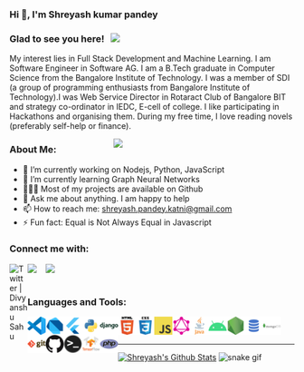 ### Hi 👋, I'm Shreyash kumar pandey

### Glad to see you here! &nbsp; ![](https://visitor-badge.glitch.me/badge?page_id=shreyash-Pandey-Katni.shreyash-Pandey-Katni)

My interest lies in Full Stack Development and Machine Learning. I am Software Engineer in Software AG. I am a B.Tech graduate in Computer Science from the Bangalore Institute of Technology. I was a member of SDI (a group of programming enthusiasts from Bangalore Institute of Technology).I was Web Service Director in Rotaract Club of Bangalore BIT and strategy co-ordinator in IEDC, E-cell of college. I like participating in Hackathons and organising them. During my free time, I love reading novels (preferably self-help or finance).

<img align="right" width="320" src="https://github.com/shreyash-Pandey-Katni/shreyash-Pandey-Katni/blob/main/developer.gif?raw=true" />

### About Me:

- 🔭 I’m currently working on Nodejs, Python, JavaScript
- 🌱 I’m currently learning Graph Neural Networks
- 👨🏻‍💻 Most of my projects are available on Github
- 💬 Ask me about anything. I am happy to help
- 📫 How to reach me: shreyash.pandey.katni@gmail.com
- ⚡ Fun fact: Equal is Not Always Equal in Javascript

### Connect me with:

[<img align="left" alt="Twitter | Divyanshu Sahu" width="32" src="https://cdn.jsdelivr.net/npm/simple-icons@v3/icons/twitter.svg" />](https://twitter.com/shreyas77704045)
[<img align="left" width="32" src="https://cdn.jsdelivr.net/npm/simple-icons@v3/icons/linkedin.svg" />](https://www.linkedin.com/in/shreyash-pandey-27a592176/)
[<img align="left" width="32" src="https://cdn.jsdelivr.net/npm/simple-icons@v3/icons/instagram.svg" />](https://www.instagram.com/jaankkyakroge/)

<br />
<br />

### Languages and Tools:

<img align="left" alt="Visual Studio Code" width="32px" src="https://raw.githubusercontent.com/github/explore/80688e429a7d4ef2fca1e82350fe8e3517d3494d/topics/visual-studio-code/visual-studio-code.png" />
<img align="left" alt="Dart" width="32px" src="https://raw.githubusercontent.com/github/explore/80688e429a7d4ef2fca1e82350fe8e3517d3494d/topics/dart/dart.png" />
<img align="left" alt="Dart" width="32px" src="https://raw.githubusercontent.com/github/explore/80688e429a7d4ef2fca1e82350fe8e3517d3494d/topics/flutter/flutter.png" />
<img align="left" alt="Dart" width="32px" src="https://raw.githubusercontent.com/github/explore/80688e429a7d4ef2fca1e82350fe8e3517d3494d/topics/python/python.png" />
<img align="left" alt="Dart" width="32px" src="https://raw.githubusercontent.com/github/explore/80688e429a7d4ef2fca1e82350fe8e3517d3494d/topics/django/django.png" />
<img align="left" alt="HTML5" width="32px" src="https://raw.githubusercontent.com/github/explore/80688e429a7d4ef2fca1e82350fe8e3517d3494d/topics/html/html.png" />
<img align="left" alt="CSS3" width="32px" src="https://raw.githubusercontent.com/github/explore/80688e429a7d4ef2fca1e82350fe8e3517d3494d/topics/css/css.png" />
<img align="left" alt="JavaScript" width="32px" src="https://raw.githubusercontent.com/github/explore/80688e429a7d4ef2fca1e82350fe8e3517d3494d/topics/javascript/javascript.png" />
<img align="left" alt="React" width="32px" src="https://raw.githubusercontent.com/github/explore/80688e429a7d4ef2fca1e82350fe8e3517d3494d/topics/graphql/graphql.png" />
<img align="left" alt="React" width="32px" src="https://raw.githubusercontent.com/github/explore/80688e429a7d4ef2fca1e82350fe8e3517d3494d/topics/java/java.png" />
<img align="left" alt="React" width="32px" src="https://raw.githubusercontent.com/github/explore/80688e429a7d4ef2fca1e82350fe8e3517d3494d/topics/android/android.png" />
<img align="left" alt="Node.js" width="32px" src="https://raw.githubusercontent.com/github/explore/80688e429a7d4ef2fca1e82350fe8e3517d3494d/topics/nodejs/nodejs.png" />
<img align="left" alt="SQL" width="32px" src="https://raw.githubusercontent.com/github/explore/80688e429a7d4ef2fca1e82350fe8e3517d3494d/topics/sql/sql.png" />
<img align="left" alt="MongoDB" width="32px" src="https://raw.githubusercontent.com/github/explore/80688e429a7d4ef2fca1e82350fe8e3517d3494d/topics/mongodb/mongodb.png" />
<img align="left" alt="Git" width="32px" src="https://raw.githubusercontent.com/github/explore/80688e429a7d4ef2fca1e82350fe8e3517d3494d/topics/git/git.png" />
<img align="left" alt="GitHub" width="32px" src="https://raw.githubusercontent.com/github/explore/78df643247d429f6cc873026c0622819ad797942/topics/github/github.png" />
<img align="left" alt="Terminal" width="32px" src="https://raw.githubusercontent.com/github/explore/80688e429a7d4ef2fca1e82350fe8e3517d3494d/topics/terminal/terminal.png" />
<img align="left" alt="Terminal" width="32px" src="https://raw.githubusercontent.com/github/explore/80688e429a7d4ef2fca1e82350fe8e3517d3494d/topics/tensorflow/tensorflow.png" />
<img align="left" alt="Terminal" width="32px" src="https://raw.githubusercontent.com/github/explore/80688e429a7d4ef2fca1e82350fe8e3517d3494d/topics/php/php.png" />



<br />
<br />

---


[![Shreyash's Github Stats](https://github-readme-stats-sigma-five.vercel.app/api?username=shreyash-Pandey-Katni&count_private=true&theme=dracula&show_icons=true)](https://github.com/anuraghazra/github-readme-stats)
![snake gif](https://github.com/Shreyashjiodndian2/shreyash-Pandey-Katni/blob/output/github-contribution-grid-snake.gif)

